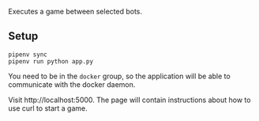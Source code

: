 Executes a game between selected bots.

## Setup

    pipenv sync
    pipenv run python app.py

You need to be in the `docker` group, so the application will be able to communicate with the docker daemon.

Visit http://localhost:5000. The page will contain instructions about how to use curl to start a game.